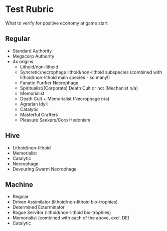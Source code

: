 # Test Rubric

What to verify for positive economy at game start

## Regular

* Standard Authority
* Megacorp Authority
* 4x origins:
    * Lithoid/non-lithoid
    * Syncretic/necrophage lithoid/non-lithoid subspecies (combined with lithoid/non-lithoid main species - so many!)
    * Fanatic Purifier Necrophage
    * Spiritualist/(Corporate) Death Cult or not (Mechanist n/a)
    * Memorialist
    * Death Cult + Memorialist (Necrophage n/a)
    * Agrarian Idyll
    * Catalytic
    * Masterful Crafters
    * Pleasure Seekers/Corp Hedonism

## Hive

* Lithoid/non-lithoid
* Memorialist
* Catalytic
* Necrophage
* Devouring Swarm Necrophage

## Machine

* Regular
* Driven Assimilator (lithoid/non-lithoid bio-trophies)
* Determined Exterminator
* Rogue Servitor (lithoid/non-lithoid bio-trophies)
* Memorialist (combined with each of the above, excl. DE)
* Catalytic